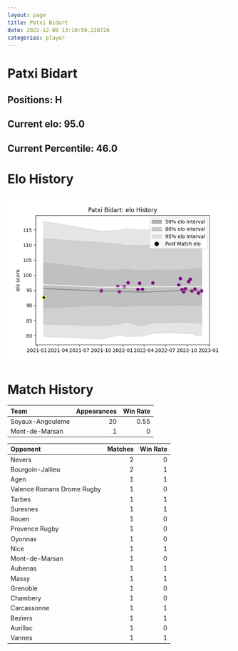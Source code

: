 ```yaml
---  
layout: page  
title: Patxi Bidart  
date: 2022-12-09 13:10:59.220726  
categories: player  
---
```

# Patxi Bidart

## Positions: H

## Current elo: 95.0

## Current Percentile: 46.0

# Elo History


![elo history](history_PatxiBidart.png)
# Match History


| Team             |   Appearances |   Win Rate |
|:-----------------|--------------:|-----------:|
| Soyaux-Angouleme |            20 |       0.55 |
| Mont-de-Marsan   |             1 |       0    |

| Opponent                   |   Matches |   Win Rate |
|:---------------------------|----------:|-----------:|
| Nevers                     |         2 |          0 |
| Bourgoin-Jallieu           |         2 |          1 |
| Agen                       |         1 |          1 |
| Valence Romans Drome Rugby |         1 |          0 |
| Tarbes                     |         1 |          1 |
| Suresnes                   |         1 |          1 |
| Rouen                      |         1 |          0 |
| Provence Rugby             |         1 |          0 |
| Oyonnax                    |         1 |          0 |
| Nice                       |         1 |          1 |
| Mont-de-Marsan             |         1 |          0 |
| Aubenas                    |         1 |          1 |
| Massy                      |         1 |          1 |
| Grenoble                   |         1 |          0 |
| Chambery                   |         1 |          0 |
| Carcassonne                |         1 |          1 |
| Beziers                    |         1 |          1 |
| Aurillac                   |         1 |          0 |
| Vannes                     |         1 |          1 |